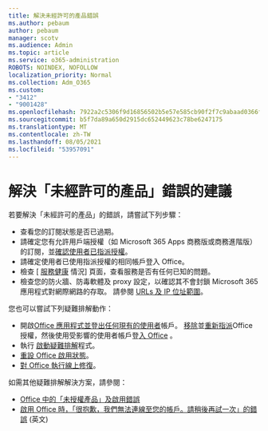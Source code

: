 ```yaml
---
title: 解決未經許可的產品錯誤
ms.author: pebaum
author: pebaum
manager: scotv
ms.audience: Admin
ms.topic: article
ms.service: o365-administration
ROBOTS: NOINDEX, NOFOLLOW
localization_priority: Normal
ms.collection: Adm_O365
ms.custom:
- "3412"
- "9001428"
ms.openlocfilehash: 7922a2c5306f9d16856502b5e57e585cb90f2f7c9abaad0366f72ed46de786d5
ms.sourcegitcommit: b5f7da89a650d2915dc652449623c78be6247175
ms.translationtype: MT
ms.contentlocale: zh-TW
ms.lasthandoff: 08/05/2021
ms.locfileid: "53957091"
---
```

# <a name="suggestions-for-solving-unlicensed-product-errors"></a>解決「未經許可的產品」錯誤的建議

若要解決「未經許可的產品」的錯誤，請嘗試下列步驟：

- 查看您的訂閱狀態是否已過期。
- 請確定您有允許用戶端授權（如 Microsoft 365 Apps 商務版或商務進階版）的訂閱，並[確認使用者已指派授權](https://docs.microsoft.com/microsoft-365/admin/add-users/add-users)。 
- 請確定使用者已使用指派授權的相同帳戶登入 Office。
- 檢查 [ [服務健康](https://docs.microsoft.com/office365/enterprise/view-service-health) 情況] 頁面，查看服務是否有任何已知的問題。
- 檢查您的防火牆、防毒軟體及 proxy 設定，以確認其不會封鎖 Microsoft 365 應用程式對網際網路的存取。 請參閱 [URLs 及 IP 位址範圍](https://docs.microsoft.com/office365/enterprise/urls-and-ip-address-ranges)。

您也可以嘗試下列疑難排解動作： 

- 開啟[Office 應用程式並登出任何現有的使用者](https://support.office.com/article/5a20dc11-47e9-4b6f-945d-478cb6d92071)帳戶。 [移除](https://docs.microsoft.com/microsoft-365/admin/manage/remove-licenses-from-users)並[重新指派](https://docs.microsoft.com/microsoft-365/admin/manage/assign-licenses-to-users)Office 授權，然後使用受影響的使用者帳戶登[入 Office](https://support.office.com/article/628ea040-f265-49de-b986-be09c3ebf8a9) 。
- 執行 [啟動疑難排解](https://aka.ms/SARA-OfficeActivation-Alchemy)程式。
- [重設 Office 啟用狀態](https://docs.microsoft.com/office365/troubleshoot/activation/reset-office-365-proplus-activation-state)。 
- [對 Office 執行線上修復](https://support.office.com/Article/7821d4b6-7c1d-4205-aa0e-a6b40c5bb88b)。

如需其他疑難排解解決方案，請參閱： 

- [Office 中的「未授權產品」及啟用錯誤](https://support.office.com/Article/0d23d3c0-c19c-4b2f-9845-5344fedc4380)
- [啟用 Office 時，「很抱歉，我們無法連線至您的帳戶。請稍後再試一次」的錯誤](https://docs.microsoft.com/office/troubleshoot/activation-installation/issue-when-activate-office-from-office-365) (英文)